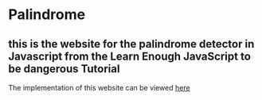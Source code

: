 # Palindrome
## this is the website for the palindrome detector in Javascript from the Learn Enough JavaScript to be dangerous Tutorial

The implementation of this website can be viewed [here](https://konstrukteur.github.io/palindrome-website-js/palindrome.html)

<!-- ![initial design](design.png) -->